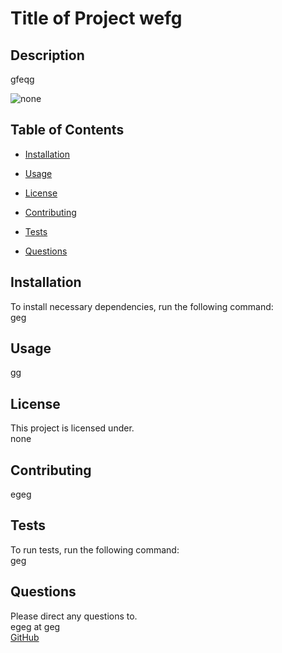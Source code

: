 
# Title of Project wefg



## Description
gfeqg


![none](https://img.shields.io/badge/license-none-green)

## Table of Contents 

* [Installation](#installation)

* [Usage](#usage)

* [License](#license)

* [Contributing](#contributing)

* [Tests](#tests)

* [Questions](#questions)

## Installation

To install necessary dependencies, run the following command: <br>
geg



## Usage
gg


## License
This project is licensed under. <br>
none

  
## Contributing
egeg


## Tests
To run tests, run the following command: <br>
geg


## Questions
Please direct any questions to.<br>
egeg at geg  <br>
[GitHub](https://github.com/geeeg)
